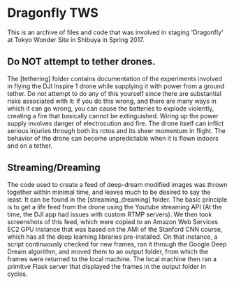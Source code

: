 # Dragonfly TWS

This is an archive of files and code that was involved in staging 'Dragonfly' at Tokyo Wonder Site in Shibuya in Spring 2017. 

## Do NOT attempt to tether drones.
The [tethering] folder contains documentation of the experiments involved in flying the DJI Inspire 1 drone while supplying it with power from a ground tether. Do not attempt to do any of this yourself since there are substantial risks associated with it: if you do this wrong, and there are many ways in which it can go wrong, you can cause the batteries to explode violently, creating a fire that basically cannot be extinguished. Wiring up the power supply involves danger of electrocution and fire. The drone itself can inflict serious injuries through both its rotos and its sheer momentum in flight. The behavior of the drone can become unpredictable when it is flown indoors and on a tether. 

## Streaming/Dreaming
The code used to create a feed of deep-dream modified images was thrown together within minimal time, and leaves much to be desired to say the least. It can be found in the [streaming_dreaming] folder. The basic principle is to get a life feed from the drone using the Youtube streaming API (At the time, the DJI app had issues with custom RTMP servers). We then took screenshots of this feed, which were copied to an Amazon Web Services EC2 GPU instance that was based on the AMI of the Stanford CNN course, which has all the deep learning libraries pre-installed. On that instance, a script continuously checked for new frames, ran it through the Google Deep Dream algorithm, and moved them to an output folder, from which the frames were returned to the local machine. The local machine then ran a primitve Flask server that displayed the frames in the output folder in cycles.
